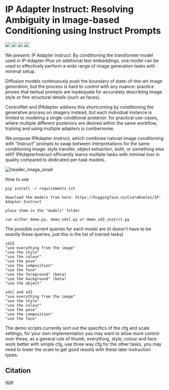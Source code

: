 # IP Adapter Instruct: Resolving Ambiguity in Image-based Conditioning using Instruct Prompts

<a href='https://unity-research.github.io/IP-Adapter-Instruct.github.io/'><img src='https://img.shields.io/badge/Project-Page-green'></a> 
<a href=''><img src='https://img.shields.io/badge/Technique-Report-red'></a> 
<a href='https://huggingface.co/CiaraRowles/IP-Adapter-Instruct'><img src='https://img.shields.io/badge/%F0%9F%A4%97%20Hugging%20Face-Model-blue'></a>
<a href='[https://huggingface.co/spaces/CiaraRowles/IP-Test](https://huggingface.co/spaces/unity/IP-Adapter-Instruct)'><img src='https://img.shields.io/badge/%F0%9F%A4%97%20Hugging%20Face-Demo-Yellow'></a>



We present: IP Adapter Instruct: By conditioning the transformer model used in IP-Adapter-Plus on additional text embeddings, one model can be used to effectively perform a wide range of image generation tasks with minimal setup.

Diffusion models continuously push the boundary of state-of-the-art image generation, but the process is hard to control with any nuance: practice proves that textual prompts are inadequate for accurately describing image style or fine structural details (such as faces).

ControlNet and IPAdapter address this shortcoming by conditioning the generative process on imagery instead, but each individual instance is limited to modeling a single conditional posterior: for practical use-cases, where multiple different posteriors are desired within the same workflow, training and using multiple adapters is cumbersome.

We propose IPAdapter-Instruct, which combines natural-image conditioning with "Instruct" prompts to swap between interpretations for the same conditioning image: style transfer, object extraction, both, or something else still? IPAdapterInstruct efficiently learns multiple tasks with minimal loss in quality compared to dedicated per-task models..





![header_image_small](https://github.com/user-attachments/assets/f37e5d54-8c2a-4278-a59b-66546f97e590)



How to use

```
pip install -r requirements.txt

download the models from here: https://huggingface.co/CiaraRowles/IP-Adapter-Instruct

place them in the "models" folder

run either demo.py, demo_sdxl.py or demo_sd3_instrct.py 

```

The possible current queries for each model are (it doesn't have to be exactly these queries, just this is the list of trained tasks)

```
sd15
"use everything from the image"
"use the style"
"use the colour"
"use the pose"
"use the composition"
"use the face"
"use the foreground" (beta)
"use the background" (beta)
"use the object"
```

```
sdxl and sd3
"use everything from the image"
"use the style"
"use the colour"
"use the pose"
"use the composition"
"use the face"
```

The demo scripts currently sort out the specifics of the cfg and scale settings, for your own implementation you may want to allow more control over these, as a general rule of thumb, everything, style, colour and face work better with simple cfg, use three way cfg for the other tasks, you may need to lower the scale to get good results with these later instruction types.

## Citation

WIP
